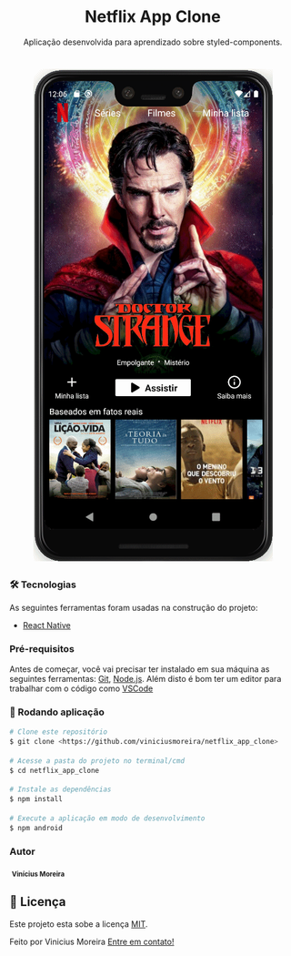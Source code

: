 <h1 align="center">Netflix App Clone</h1>

<p align="center">Aplicação desenvolvida para aprendizado sobre styled-components.</p>

<h1 align="center">
  <img alt="Netflix Clone" title="Netflix Clone" src="./public/demo.gif" />
</h1>

### 🛠 Tecnologias

As seguintes ferramentas foram usadas na construção do projeto:

- [React Native](https://reactnative.dev/)

### Pré-requisitos

Antes de começar, você vai precisar ter instalado em sua máquina as seguintes ferramentas:
[Git](https://git-scm.com), [Node.js](https://nodejs.org/en/).
Além disto é bom ter um editor para trabalhar com o código como [VSCode](https://code.visualstudio.com/)

### 🎲 Rodando aplicação

```bash
# Clone este repositório
$ git clone <https://github.com/viniciusmoreira/netflix_app_clone>

# Acesse a pasta do projeto no terminal/cmd
$ cd netflix_app_clone

# Instale as dependências
$ npm install

# Execute a aplicação em modo de desenvolvimento
$ npm android
```

### Autor

 <img style="border-radius: 50%;" src="https://avatars2.githubusercontent.com/u/5288651?s=400&u=d1af6a4fecad96cfd93375e0913e165cef778b92&v=4" width="100px;" alt=""/>
 <sub><b>Vinícius Moreira</b></sub>


## 📝 Licença

Este projeto esta sobe a licença [MIT](./LICENSE).

Feito por Vinicius Moreira [Entre em contato!](https://www.linkedin.com/in/vinicius-moreira-vm/)
